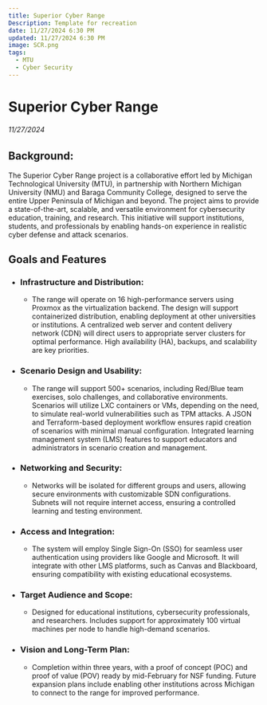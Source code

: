 ```yaml
---
title: Superior Cyber Range
Description: Template for recreation
date: 11/27/2024 6:30 PM
updated: 11/27/2024 6:30 PM
image: SCR.png
tags:
  - MTU
  - Cyber Security
---
```

# Superior Cyber Range
###### 11/27/2024

## Background:

The Superior Cyber Range project is a collaborative effort led by Michigan Technological University (MTU), in partnership with Northern Michigan University (NMU) and Baraga Community College, designed to serve the entire Upper Peninsula of Michigan and beyond. The project aims to provide a state-of-the-art, scalable, and versatile environment for cybersecurity education, training, and research. This initiative will support institutions, students, and professionals by enabling hands-on experience in realistic cyber defense and attack scenarios.
## Goals and Features

- ### Infrastructure and Distribution:
  - The range will operate on 16 high-performance servers using Proxmox as the virtualization backend.
  The design will support containerized distribution, enabling deployment at other universities or institutions.
  A centralized web server and content delivery network (CDN) will direct users to appropriate server clusters for optimal performance.
  High availability (HA), backups, and scalability are key priorities.

- ### Scenario Design and Usability:
  - The range will support 500+ scenarios, including Red/Blue team exercises, solo challenges, and collaborative environments.
  Scenarios will utilize LXC containers or VMs, depending on the need, to simulate real-world vulnerabilities such as TPM attacks.
  A JSON and Terraform-based deployment workflow ensures rapid creation of scenarios with minimal manual configuration.
  Integrated learning management system (LMS) features to support educators and administrators in scenario creation and management.

- ### Networking and Security:
  - Networks will be isolated for different groups and users, allowing secure environments with customizable SDN configurations.
  Subnets will not require internet access, ensuring a controlled learning and testing environment.

- ### Access and Integration:
  - The system will employ Single Sign-On (SSO) for seamless user authentication using providers like Google and Microsoft.
  It will integrate with other LMS platforms, such as Canvas and Blackboard, ensuring compatibility with existing educational ecosystems.

- ### Target Audience and Scope:
  - Designed for educational institutions, cybersecurity professionals, and researchers.
  Includes support for approximately 100 virtual machines per node to handle high-demand scenarios.

- ### Vision and Long-Term Plan:
  - Completion within three years, with a proof of concept (POC) and proof of value (POV) ready by mid-February for NSF funding.
  Future expansion plans include enabling other institutions across Michigan to connect to the range for improved performance.

